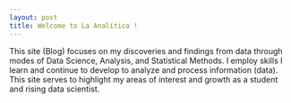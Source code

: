 ```yaml
---
layout: post
title: Welcome to La Analítica !
---
```


This site (Blog) focuses on my discoveries and findings from data through modes of Data Science, Analysis, and Statistical Methods. 
I employ skills I learn and continue to develop to analyze and process information (data). This site serves to highlight my areas of interest and growth as a student and rising data scientist. 
